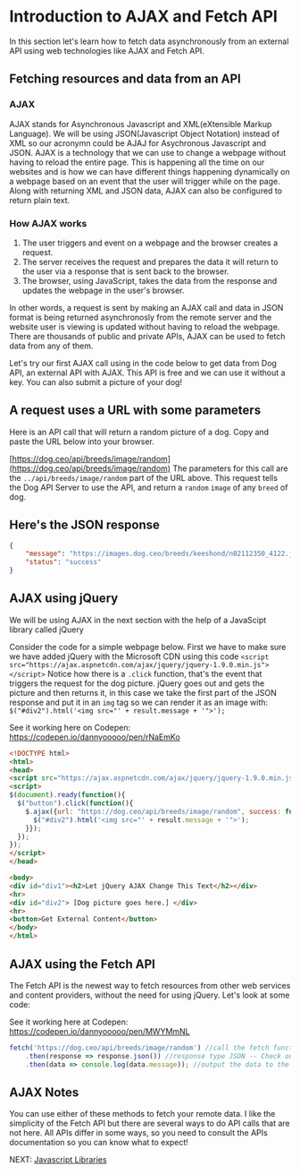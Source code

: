 # Introduction to AJAX and Fetch API

In this section let's learn how to fetch data asynchronously from an external API using web technologies like AJAX and Fetch API.

## Fetching resources and data from an API

### AJAX

AJAX stands for Asynchronous Javascript and XML(eXtensible Markup Language). We will be using  JSON(Javascript Object Notation) instead of XML so our acronymn could be AJAJ for Asychronous Javascript and JSON. AJAX is a technology that we can use to change a webpage without having to reload the entire page. This is happening all the time on our websites and is how we can have different things happening dynamically on a webpage based on an event that the user will trigger while on the page. Along with returning XML and JSON data, AJAX can also be configured to return plain text.

### How AJAX works

1. The user triggers and event on a webpage and the browser creates a request.
2. The server receives the request and prepares the data it will return to the user via a response that is sent back to the browser.
3. The browser, using JavaScript, takes the data from the response and updates the webpage in the user's browser.

In other words, a request is sent by making an AJAX call and data in JSON format is being returned asynchronosly from the remote server and the website user is viewing is updated without having to reload the webpage. There are thousands of public and private APIs, AJAX can be used to fetch data from any of them.

Let's try our first AJAX call using in the code below to get data from Dog API, an external API with AJAX. This API is free and we can use it without a key. You can also submit a picture of your dog!

## A request uses a URL with some parameters

Here is an API call that will return a random picture of a dog. Copy and paste the URL below into your browser.

[https://dog.ceo/api/breeds/image/random](https://dog.ceo/api/breeds/image/random)
The parameters for this call are the `../api/breeds/image/random` part of the URL above. This request tells the Dog API Server to use the API, and return a `random` `image` of any `breed` of dog.

## Here's the JSON response

```json
{
    "message": "https://images.dog.ceo/breeds/keeshond/n02112350_4122.jpg",
    "status": "success"
}
```

## AJAX using jQuery

We will be using AJAX in the next section with the help of a JavaScipt library called jQuery

Consider the code for a simple webpage below. First we have to make sure we have added jQuery with the Microsoft CDN using this code `<script src="https://ajax.aspnetcdn.com/ajax/jquery/jquery-1.9.0.min.js"></script>`
Notice how there is a `.click` function, that's the event that triggers the request for the dog picture. jQuery goes out and gets the picture and then returns it, in this case we take the first part of the JSON response and put it in an `img` tag so we can render it as an image with: `$("#div2").html('<img src="' + result.message + '">');`

See it working here on Codepen: <https://codepen.io/dannyooooo/pen/rNaEmKo>

```html
<!DOCTYPE html>
<html>
<head>
<script src="https://ajax.aspnetcdn.com/ajax/jquery/jquery-1.9.0.min.js"></script>
<script>
$(document).ready(function(){
  $("button").click(function(){
    $.ajax({url: "https://dog.ceo/api/breeds/image/random", success: function(result){
      $("#div2").html('<img src="' + result.message + '">');
    }});
  });
});
</script>
</head>

<body>
<div id="div1"><h2>Let jQuery AJAX Change This Text</h2></div>
<hr>
<div id="div2"> [Dog picture goes here.] </div>
<hr>
<button>Get External Content</button>
</body>
</html>
```

## AJAX using the Fetch API

The Fetch API is the newest way to fetch resources from other web services and content providers, without the need for using jQuery. Let's look at some code:

See it working here at Codepen: <https://codepen.io/dannyooooo/pen/MWYMmNL>

```javascript
fetch('https://dog.ceo/api/breeds/image/random') //call the fetch function
    .then(response => response.json()) //response type JSON -- Check out the ES6 Arrow Function!
    .then(data => console.log(data.message)); //output the data to the console log
```

## AJAX Notes

You can use either of these methods to fetch your remote data. I like the simplicity of the Fetch API but there are several ways to do API calls that are not here. All APIs differ in some ways, so you need to consult the APIs documentation so you can know what to expect!

NEXT: [Javascript Libraries](./javascript_libraries.md)
